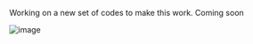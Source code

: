 Working on a new set of codes to make this work. Coming soon


![image](https://user-images.githubusercontent.com/81345344/133890524-32a94a15-38f9-4834-be45-95ead1c25d1b.png)
